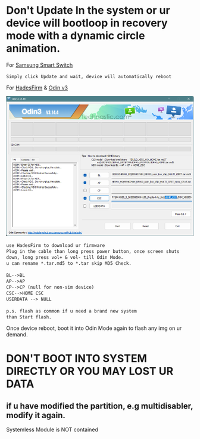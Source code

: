 # Don't Update In the system or ur device will bootloop in recovery mode with a dynamic circle animation.
For [Samsung Smart Switch](https://apps.microsoft.com/detail/9nh4f7j77cpd)
```SWITCH
Simply click Update and wait, device will automatically reboot
```
For [HadesFirm](https://github.com/corsicanu/hadesFirm) & [Odin v3](https://www.odinflash.com/download) 

![image](https://github.com/C-F0x/yet-another-gts10pwifi-tutorial/blob/master/slot.png)
```ODIN
use HadesFirm to download ur firmware
Plug in the cable than long press power button, once screen shuts down, long press vol+ & vol- till Odin Mode.
u can rename *.tar.md5 to *.tar skip MD5 Check.

BL-->BL
AP-->AP
CP-->CP (null for non-sim device)
CSC-->HOME CSC
USERDATA --> NULL

p.s. flash as common if u need a brand new system 
than Start flash.

```
Once device reboot, boot it into Odin Mode again to flash any img on ur demand.

# DON'T BOOT INTO SYSTEM DIRECTLY OR YOU MAY LOST UR DATA

## if u have modified the partition, e.g multidisabler, modify it again. 

Systemless Module is NOT contained

